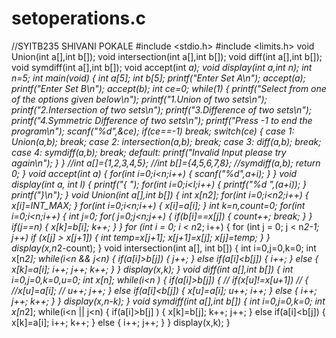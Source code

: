 # setoperations.c
//SYITB235 SHIVANI POKALE
#include <stdio.h>
#include <limits.h>
void Union(int a[],int b[]);
void intersection(int a[],int b[]);
void diff(int a[],int b[]);
void symdiff(int a[],int b[]);
void accept(int *a);
void display(int *a,int n);
int n=5;
int main(void) {
int a[5];
int b[5];
printf("Enter Set A\n");
accept(a);
printf("Enter Set B\n");
accept(b);
int ce=0;
while(1)
{
printf("Select from one of the options given below\n");
printf("1.Union of two sets\n");
printf("2.Intersection of two sets\n");
printf("3.Difference of two sets\n");
printf("4.Symmetric Difference of two sets\n");
printf("Press -1 to end the program\n");
scanf("%d",&ce);
if(ce==-1)
break;
switch(ce)
{
case 1:
Union(a,b);
break;
case 2:
intersection(a,b);
break;
case 3:
diff(a,b);
break;
case 4:
symdiff(a,b);
break;
default:
printf("Invalid Input please try again\n");
}
}
//int a[]={1,2,3,4,5};
//int b[]={4,5,6,7,8};
//symdiff(a,b);
return 0;
}
void accept(int *a)
{
for(int i=0;i<n;i++)
{
scanf("%d",a+i);
}
}
void display(int *a, int l)
{
printf("{ ");
for(int i=0;i<l;i++)
{
printf("%d ",*(a+i));
}
printf("}\n");
}
void Union(int a[],int b[])
{
int x[n*2];
for(int i=0;i<n*2;i++)
{
x[i]=INT_MAX;
}
for(int i=0;i<n;i++)
{
x[i]=a[i];
}
int k=n,count=0;
for(int i=0;i<n;i++)
{
int j=0;
for( j=0;j<n;j++)
{
if(b[i]==x[j])
{
count++;
break;
}
}
if(j==n)
{
x[k]=b[i];
k++;
}
}
for (int i = 0; i < n*2; i++)
{
for (int j = 0; j < n*2-1; j++)
if (x[j] > x[j+1])
{
int temp=x[j+1];
x[j+1]=x[j];
x[j]=temp;
}
}
display(x,n*2-count);
}
void intersection(int a[], int b[])
{
int i=0,j=0,k=0;
int x[n*2];
while(i<n && j<n)
{
if(a[i]>b[j])
{
j++;
}
else if(a[i]<b[j])
{
i++;
}
else
{
x[k]=a[i];
i++;
j++;
k++;
}
}
display(x,k);
}
void diff(int a[],int b[])
{
int i=0,j=0,k=0,u=0;
int x[n];
while(i<n )
{
if(a[i]>b[j])
{
// if(x[u]!=x[u+1])
// {
//x[u]=a[i];
// u++;
j++;
}
else if(a[i]<b[j])
{
x[u]=a[i];
u++;
i++;
}
else
{
i++;
j++;
k++;
}
}
display(x,n-k);
}
void symdiff(int a[],int b[])
{
int i=0,j=0,k=0;
int x[n*2];
while(i<n || j<n)
{
if(a[i]>b[j] )
{
x[k]=b[j];
k++;
j++;
}
else if(a[i]<b[j])
{
x[k]=a[i];
i++;
k++;
}
else
{
i++;
j++;
}
}
display(x,k);
}
